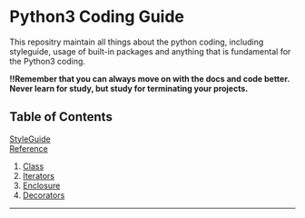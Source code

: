 # Python3 Coding Guide

This repositry maintain all things about the python coding, including styleguide, usage of built-in packages and anything that is fundamental for the Python3 coding.

**!!Remember that you can always move on with the docs and code better. Never learn for study, but study for terminating your projects.**

## Table of Contents

[StyleGuide](https://peps.python.org/)</br>
[Reference](https://docs.python.org/3/library)

1. [Class](00_class.ipynb)
2. [Iterators](01_iterators.ipynb)
3. [Enclosure](02_enclosure.ipynb)
4. [Decorators](03_decorators.ipynb)

---

